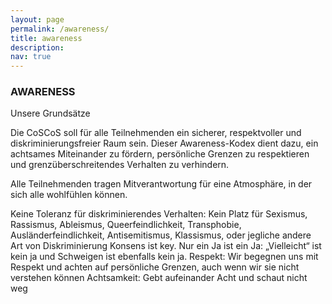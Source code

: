 ```yaml
---
layout: page
permalink: /awareness/
title: awareness
description:
nav: true
---
```


### AWARENESS
Unsere Grundsätze

Die CoSCoS soll für alle Teilnehmenden ein sicherer, respektvoller und diskriminierungsfreier Raum sein. Dieser Awareness-Kodex dient dazu, ein achtsames Miteinander zu fördern, persönliche Grenzen zu respektieren und grenzüberschreitendes Verhalten zu verhindern.

Alle Teilnehmenden tragen Mitverantwortung für eine Atmosphäre, in der sich alle wohlfühlen können.

Keine Toleranz für diskriminierendes Verhalten: Kein Platz für Sexismus, Rassismus, Ableismus, Queerfeindlichkeit, Transphobie, Ausländerfeindlichkeit, Antisemitismus, Klassismus, oder jegliche andere Art von Diskriminierung
Konsens ist key. Nur ein Ja ist ein Ja: „Vielleicht“ ist kein ja und Schweigen ist ebenfalls kein ja.
Respekt: Wir begegnen uns mit Respekt und achten auf persönliche Grenzen, auch wenn wir sie nicht verstehen können
Achtsamkeit: Gebt aufeinander Acht und schaut nicht weg

<!-- 
Verhalten, das diese Richtlinien verletzt, hat Konsequenzen und kann zum Ausschluss von der Veranstaltung führen.
Unterstützungsangebote

RUHERAUM: Es gibt einen frei zugänglichen, reizarmen Raum, den man jederzeit während der Veranstaltung nutzen kann (S105/22: der hinterste der drei Seminarräume im unteren Stockwerk).

NOTFALLNUMMER: Während der Konferenz stellen wir euch eine Telefonnummer zur Verfügung, unter der ihr uns in Notfällen erreichen könnt – zum Beispiel, wenn ihr euch an eurem Schlafplatz sehr unwohl fühlt. Wir werden dann gemeinsam mit euch nach einer Lösung suchen.

ANSPRECHPERSONEN: Ganz egal ob ihr euch unwohl fühlt, eine Panikattacke habt, überfordert seid oder einfach eine Frage habt, das Wohlfühl-Team ist für euch da. Ihr erkennt uns an den pinken Bandanas.

Ihr könnt auch das Orga-Team (weiße Bandanas) oder die Fachschaft ansprechen, sie werden euch weiterhelfen.

Wenn ihr euch nicht sicher fühlt, kann euch das Wohlfühl-Team an einen sicheren Ort führen. Sprecht uns einfach an, wir sind für euch da 🙂
Anlaufstellen und sonstiges

Ihr seid nicht allein. Holt euch Hilfe, wenn ihr das Gefühl habt, sie zu brauchen.

Frauen-Notruf Darmstadt: Unterstützung und Beratung für Frauen, die von sexueller Gewalt betroffen sind:
06151 371727

Weißer Ring (Opferhilfe): Hilfe und Begleitung für Opfer von Kriminalität und Gewalt:
116 006

Telefonseelsorge: Rund-um-die-Uhr anonyme und kostenlose Gespräche bei Krisen, Sorgen oder Einsamkeit:
0800 1110111

Antidiskriminierungsstelle Hessen: Beratung und Unterstützung bei Diskriminierungserfahrungen in Hessen:
0611 327646

Arztsuche 116117: deutschlandweit Ärztinnen und Psychotherapeutinnen in der Nähe finden und Termine buchen
https://arztsuche.116117.de

Heimwegtelefon: Telefonischer Begleitdienst für Menschen, die sich auf dem Heimweg unsicher fühlen.
(Sonntag – Donnerstag: 21 – 24 Uhr, Freitag & Samstag 21 – 03 Uhr):
030 12074182

Artikel „Grenzen setzen & einhalten“: Tipps und Strategien für gesunde persönliche Grenzen:
https://www.studysmarter.de/magazine/grenzen-setzen-einhalten/  -->